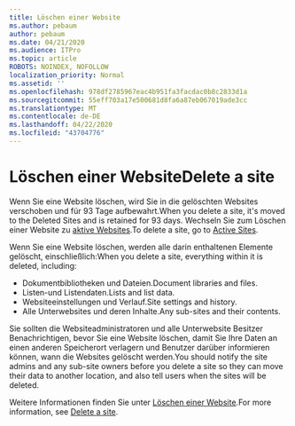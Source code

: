 ```yaml
---
title: Löschen einer Website
ms.author: pebaum
author: pebaum
ms.date: 04/21/2020
ms.audience: ITPro
ms.topic: article
ROBOTS: NOINDEX, NOFOLLOW
localization_priority: Normal
ms.assetid: ''
ms.openlocfilehash: 978df2785967eac4b951fa3facdac0b8c2833d1a
ms.sourcegitcommit: 55eff703a17e500681d8fa6a87eb067019ade3cc
ms.translationtype: MT
ms.contentlocale: de-DE
ms.lasthandoff: 04/22/2020
ms.locfileid: "43704776"
---
```

# <a name="delete-a-site"></a><span data-ttu-id="af395-102">Löschen einer Website</span><span class="sxs-lookup"><span data-stu-id="af395-102">Delete a site</span></span>

<span data-ttu-id="af395-103">Wenn Sie eine Website löschen, wird Sie in die gelöschten Websites verschoben und für 93 Tage aufbewahrt.</span><span class="sxs-lookup"><span data-stu-id="af395-103">When you delete a site, it's moved to the Deleted Sites and is retained for 93 days.</span></span> <span data-ttu-id="af395-104">Wechseln Sie zum Löschen einer Website zu [aktive Websites](https://admin.microsoft.com/sharepoint?page=sitemanagement&modern=true).</span><span class="sxs-lookup"><span data-stu-id="af395-104">To delete a site, go to [Active Sites](https://admin.microsoft.com/sharepoint?page=sitemanagement&modern=true).</span></span> 

<span data-ttu-id="af395-105">Wenn Sie eine Website löschen, werden alle darin enthaltenen Elemente gelöscht, einschließlich:</span><span class="sxs-lookup"><span data-stu-id="af395-105">When you delete a site, everything within it is deleted, including:</span></span>

- <span data-ttu-id="af395-106">Dokumentbibliotheken und Dateien.</span><span class="sxs-lookup"><span data-stu-id="af395-106">Document libraries and files.</span></span>
- <span data-ttu-id="af395-107">Listen-und Listendaten.</span><span class="sxs-lookup"><span data-stu-id="af395-107">Lists and list data.</span></span>
- <span data-ttu-id="af395-108">Websiteeinstellungen und Verlauf.</span><span class="sxs-lookup"><span data-stu-id="af395-108">Site settings and history.</span></span>
- <span data-ttu-id="af395-109">Alle Unterwebsites und deren Inhalte.</span><span class="sxs-lookup"><span data-stu-id="af395-109">Any sub-sites and their contents.</span></span>

<span data-ttu-id="af395-110">Sie sollten die Websiteadministratoren und alle Unterwebsite Besitzer Benachrichtigen, bevor Sie eine Website löschen, damit Sie Ihre Daten an einen anderen Speicherort verlagern und Benutzer darüber informieren können, wann die Websites gelöscht werden.</span><span class="sxs-lookup"><span data-stu-id="af395-110">You should notify the site admins and any sub-site owners before you delete a site so they can move their data to another location, and also tell users when the sites will be deleted.</span></span>

<span data-ttu-id="af395-111">Weitere Informationen finden Sie unter [Löschen einer Website](https://docs.microsoft.com/sharepoint/delete-site-collection).</span><span class="sxs-lookup"><span data-stu-id="af395-111">For more information, see [Delete a site](https://docs.microsoft.com/sharepoint/delete-site-collection).</span></span>
